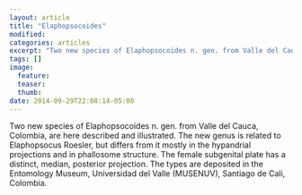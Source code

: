 ```yaml
---
layout: article
title: "Elaphopsocoides"
modified:
categories: articles
excerpt: "Two new species of Elaphopsocoides n. gen. from Valle del Cauca, Colombia, are here described and illustrated. The new genus is related to Elaphopsocus Roesler, but differs from it mostly in the hypandrial projections and in phallosome structure. The female subgenital plate has a distinct, median, posterior projection. The types are deposited in the Entomology Museum, Universidad del Valle (MUSENUV), Santiago de Cali, Colombia."
tags: []
image:
  feature:
  teaser:
  thumb:
date: 2014-09-29T22:08:14-05:00
---
```


Two new species of Elaphopsocoides n. gen. from Valle del Cauca, Colombia, are here described and illustrated. The new genus is related to Elaphopsocus Roesler, but differs from it mostly in the hypandrial projections and in phallosome structure. The female subgenital plate has a distinct, median, posterior projection. The types are deposited in the Entomology Museum, Universidad del Valle (MUSENUV), Santiago de Cali, Colombia.

